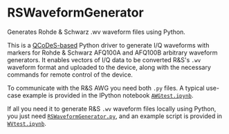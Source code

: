 # RSWaveformGenerator
Generates Rohde &amp; Schwarz .wv waveform files using Python.

This is a [QCoDeS-based](https://github.com/QCoDeS/Qcodes) Python driver to generate I/Q waveforms with markers for Rohde & Schwarz AFQ100A and AFQ100B arbitrary waveform generators. It enables vectors of I/Q data to be converted R&S's ``.wv`` waveform format and uploaded to the device, along with the necessary commands for remote control of the device.

To communicate with the R&S AWG you need both ``.py`` files. A typical use-case example is provided in the IPython notebook [``AWGtest.ipynb``](AWGtest.ipynb).

If all you need it to generate R&S ``.wv`` waveform files locally using Python, you just need [``RSWaveformGenerator.py``](RSWaveformGenerator.py), and an example script is provided in [``WVtest.ipynb``](WVtest.ipynb).
